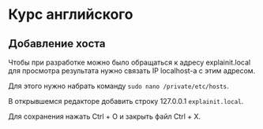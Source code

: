 # Курс английского

## Добавление хоста
Чтобы при разработке можно было обращаться к адресу explainit.local для просмотра результата нужно связать IP localhost-а с этим адресом.

Для этого нужно набрать команду
`sudo nano /private/etc/hosts`.

В открывшемся редакторе добавить строку 127.0.0.1 `explainit.local`.

Для сохранения нажать Ctrl + O и закрыть файл Ctrl + X.